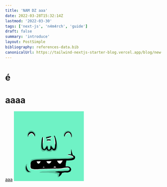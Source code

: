 ```yaml
---
title: 'NAM DZ aaa'
date: 2022-03-28T15:32:14Z
lastmod: '2022-03-30'
tags: ['next-js', 'n4m4rch', 'guide']
draft: false
summary: 'introduce'
layout: PostSimple
bibliography: references-data.bib
canonicalUrl: https://tailwind-nextjs-starter-blog.vercel.app/blog/new-features-in-v1/
---
```

# é
# aaaa
[aaa](/data/blog/2764f07f97b058ee01a1.jpg)
![aaa](/public/static/images/avatar.png)

